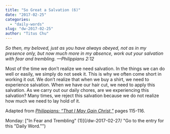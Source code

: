 ```yaml
---
title: "So Great a Salvation (6)"
date: "2017-02-25"
categories: 
  - "daily-words"
slug: "dw-2017-02-25"
author: "Titus Chu"
---
```


_So then, my beloved, just as you have always obeyed, not as in my presence only, but now much more in my absence, work out your salvation with fear and trembling._ _—Philippians 2:12_

Most of the time we don’t realize we need salvation. In the things we can do well or easily, we simply do not seek it. This is why we often come short in working it out. We don’t realize that when we buy a shirt, we need to experience salvation. When we have our hair cut, we need to apply this salvation. As we carry out our daily chores, are we experiencing this salvation? Many times, we reject this salvation because we do not realize how much we need to lay hold of it.

Adapted from _[Philippians: “That I May Gain Christ,”](/book-philippians/ "Go to the listing for this book.")_ pages 115-116.

Monday: ["In Fear and Trembling" (1)](/dw-2017-02-27/ "Go to the entry for this "Daily Word."")
